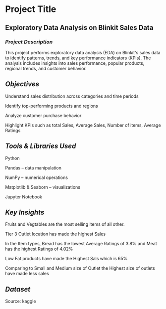 # Project Title
## Exploratory Data Analysis on Blinkit Sales Data



### *Project Description*

This project performs exploratory data analysis (EDA) on Blinkit's sales data to identify patterns, trends, and key performance indicators (KPIs). The analysis includes insights into sales performance, popular products, regional trends, and customer behavior.


## *Objectives*

Understand sales distribution across categories and time periods

Identify top-performing products and regions

Analyze customer purchase behavior

Highlight KPIs such as total Sales, Average Sales, Number of items, Average Ratings



## *Tools & Libraries Used*

Python

Pandas – data manipulation

NumPy – numerical operations

Matplotlib & Seaborn – visualizations

Jupyter Notebook



## *Key Insights*

Fruits and Vegtables are the most selling items of all other.

Tier 3 Outlet location has made the highest Sales

In the Item types, Bread has the lowest Average Ratings of 3.8% and Meat has the highest Ratings of 4.02%

Low Fat products have made the Highest Sals which is 65%

Comparing to Small and Medium size of Outlet the Highest size of outlets have made less sales



## *Dataset*
Source: kaggle
